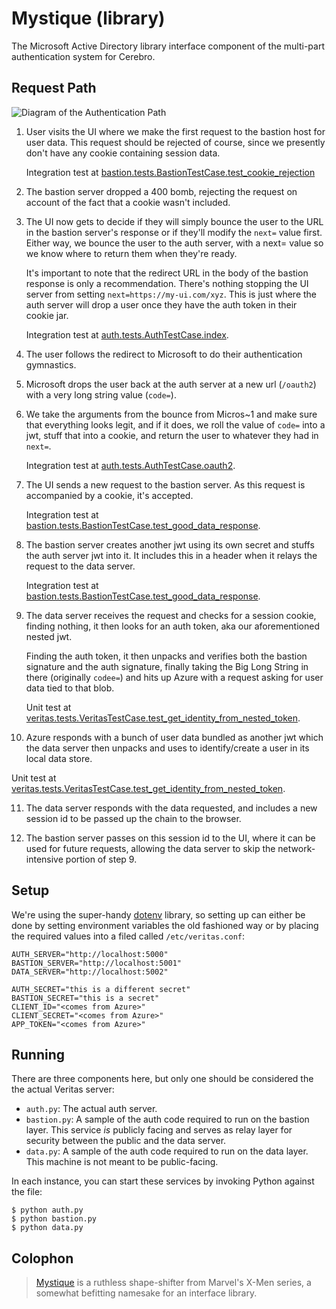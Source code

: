 # Mystique (library)

The Microsoft Active Directory library interface component of the multi-part
authentication system for Cerebro.


## Request Path

![Diagram of the Authentication Path](auth-path.png)

1. User visits the UI where we make the first request to the bastion
   host for user data.  This request should be rejected of course, since
   we presently don't have any cookie containing session data.

   Integration test at [bastion.tests.BastionTestCase.test_cookie_rejection](https://github.com/UKTradeInvestment/crm-veritas/blob/master/bastion/tests.py#L31)

2. The bastion server dropped a 400 bomb, rejecting the request on
   account of the fact that a cookie wasn't included.

3. The UI now gets to decide if they will simply bounce the user to
   the URL in the bastion server's response or if they'll modify the
   `next=` value first.  Either way, we bounce the user to the auth
   server, with a next= value so we know where to return them when
   they're ready.

   It's important to note that the redirect URL in the body of the
   bastion response is only a recommendation.  There's nothing
   stopping the UI server from setting `next=https://my-ui.com/xyz`.
   This is just where the auth server will drop a user once they have
   the auth token in their cookie jar.

   Integration test at [auth.tests.AuthTestCase.index](https://github.com/UKTradeInvestment/crm-veritas/blob/master/auth/tests.py#L28).

4. The user follows the redirect to Microsoft to do their authentication
   gymnastics.

5. Microsoft drops the user back at the auth server at a new url
   (`/oauth2`) with a very long string value (`code=`).

6. We take the arguments from the bounce from Micros~1 and make sure
   that everything looks legit, and if it does, we roll the value of
   `code=` into a jwt, stuff that into a cookie, and return the user
   to whatever they had in `next=`.

   Integration test at [auth.tests.AuthTestCase.oauth2](https://github.com/UKTradeInvestment/crm-veritas/blob/master/auth/tests.py#L60).

7. The UI sends a new request to the bastion server.  As this request
   is accompanied by a cookie, it's accepted.

   Integration test at [bastion.tests.BastionTestCase.test_good_data_response](https://github.com/UKTradeInvestment/crm-veritas/blob/master/bastion/tests.py#L62).

8. The bastion server creates another jwt using its own secret and
   stuffs the auth server jwt into it. It includes this in a header when
   it relays the request to the data server.

   Integration test at [bastion.tests.BastionTestCase.test_good_data_response](https://github.com/UKTradeInvestment/crm-veritas/blob/master/bastion/tests.py#L62).
   
9. The data server receives the request and checks for a session cookie,
   finding nothing, it then looks for an auth token, aka our
   aforementioned nested jwt.

   Finding the auth token, it then unpacks and verifies both the bastion
   signature and the auth signature, finally taking the Big Long String
   in there (originally `codee=`) and hits up Azure with a request
   asking for user data tied to that blob.

   Unit test at [veritas.tests.VeritasTestCase.test_get_identity_from_nested_token](https://github.com/UKTradeInvestment/crm-veritas/blob/master/veritas/tests.py#L55).

10. Azure responds with a bunch of user data bundled as another jwt
   which the data server then unpacks and uses to identify/create a user
   in its local data store.

   Unit test at [veritas.tests.VeritasTestCase.test_get_identity_from_nested_token](https://github.com/UKTradeInvestment/crm-veritas/blob/master/veritas/tests.py#L55).

11. The data server responds with the data requested, and includes a new
   session id to be passed up the chain to the browser.

12. The bastion server passes on this session id to the UI, where it can
   be used for future requests, allowing the data server to skip the
   network-intensive portion of step 9.


## Setup

We're using the super-handy [dotenv](https://github.com/theskumar/python-dotenv)
library, so setting up can either be done by setting environment
variables the old fashioned way or by placing the required values into
a filed called `/etc/veritas.conf`:

    AUTH_SERVER="http://localhost:5000"
    BASTION_SERVER="http://localhost:5001"
    DATA_SERVER="http://localhost:5002"

    AUTH_SECRET="this is a different secret"
    BASTION_SECRET="this is a secret"
    CLIENT_ID="<comes from Azure>"
    CLIENT_SECRET="<comes from Azure>"
    APP_TOKEN="<comes from Azure>"


## Running

There are three components here, but only one should be considered the
the actual Veritas server:

* `auth.py`: The actual auth server.
* `bastion.py`: A sample of the auth code required to run on the bastion
  layer.  This service *is* publicly facing and serves as relay layer
  for security between the public and the data server.
* `data.py`: A sample of the auth code required to run on the data
  layer.  This machine is not meant to be public-facing.

In each instance, you can start these services by invoking Python
against the file:

    $ python auth.py
    $ python bastion.py
    $ python data.py


## Colophon

> [Mystique](https://en.wikipedia.org/wiki/Mystique_%28comics%29) is a
> ruthless shape-shifter from Marvel's X-Men series, a somewhat
> befitting namesake for an interface library.
